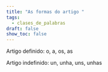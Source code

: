 ```yaml
---
title: "As formas do artigo "
tags:
  - clases_de_palabras
draft: false
show_toc: false
---
```

Artigo definido: o, a, os, as

Artigo indefinido: un, unha, uns, unhas